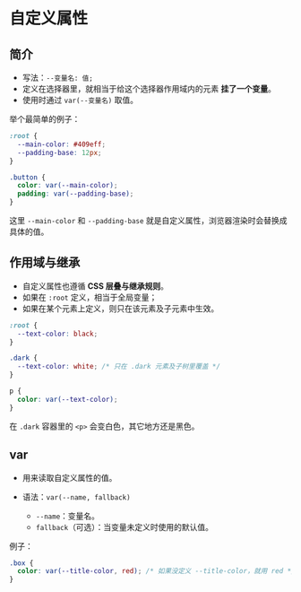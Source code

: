 # 自定义属性

## 简介

* 写法：`--变量名: 值;`
* 定义在选择器里，就相当于给这个选择器作用域内的元素 **挂了一个变量**。
* 使用时通过 `var(--变量名)` 取值。

举个最简单的例子：

```css
:root {
  --main-color: #409eff;
  --padding-base: 12px;
}

.button {
  color: var(--main-color);
  padding: var(--padding-base);
}
```

这里 `--main-color` 和 `--padding-base` 就是自定义属性，浏览器渲染时会替换成具体的值。

## 作用域与继承

* 自定义属性也遵循 **CSS 层叠与继承规则**。
* 如果在 `:root` 定义，相当于全局变量；
* 如果在某个元素上定义，则只在该元素及子元素中生效。

```css
:root {
  --text-color: black;
}

.dark {
  --text-color: white; /* 只在 .dark 元素及子树里覆盖 */
}

p {
  color: var(--text-color);
}
```

在 `.dark` 容器里的 `<p>` 会变白色，其它地方还是黑色。

## var

* 用来读取自定义属性的值。
* 语法：`var(--name, fallback)`

  * `--name`：变量名。
  * `fallback`（可选）：当变量未定义时使用的默认值。

例子：

```css
.box {
  color: var(--title-color, red); /* 如果没定义 --title-color，就用 red */
}
```
